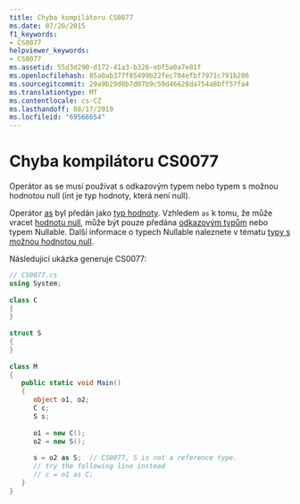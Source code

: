 ```yaml
---
title: Chyba kompilátoru CS0077
ms.date: 07/20/2015
f1_keywords:
- CS0077
helpviewer_keywords:
- CS0077
ms.assetid: 55d3d290-d172-41a3-b326-ebf5a0a7e81f
ms.openlocfilehash: 85a0ab377f85499b22fec704efbf7971c791b206
ms.sourcegitcommit: 29a9b29d8b7d07b9c59d46628da754a8bff57fa4
ms.translationtype: MT
ms.contentlocale: cs-CZ
ms.lasthandoff: 08/17/2019
ms.locfileid: "69566654"
---
```

# <a name="compiler-error-cs0077"></a>Chyba kompilátoru CS0077
Operátor as se musí používat s odkazovým typem nebo typem s možnou hodnotou null (int je typ hodnoty, která není null).  
  
 Operátor [as](../../csharp/language-reference/operators/type-testing-and-cast.md#as-operator) byl předán jako [typ hodnoty](../../csharp/language-reference/keywords/value-types.md). Vzhledem `as` k tomu, že může vracet [hodnotu null](../../csharp/language-reference/keywords/null.md), může být pouze předána [odkazovým typům](../../csharp/language-reference/keywords/reference-types.md) nebo typem Nullable. Další informace o typech Nullable naleznete v tématu [typy s možnou hodnotou null](../../csharp/programming-guide/nullable-types/index.md).  
  
 Následující ukázka generuje CS0077:  
  
```csharp  
// CS0077.cs  
using System;  
  
class C  
{  
}  
  
struct S  
{  
}  
  
class M  
{  
   public static void Main()  
   {  
      object o1, o2;  
      C c;  
      S s;  
  
      o1 = new C();  
      o2 = new S();  
  
      s = o2 as S;  // CS0077, S is not a reference type.  
      // try the following line instead  
      // c = o1 as C;  
   }  
}  
```
